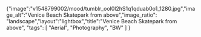 {"image":"v1548799002/mood/tumblr_ool0l2hS1q1qduab0o1_1280.jpg","image_alt":"Venice Beach Skatepark from above","image_ratio": "landscape","layout":"lightbox","title":"Venice Beach Skatepark from above",
 "tags": [
  "Aerial",
  "Photography",
  "BW"
 ]
}